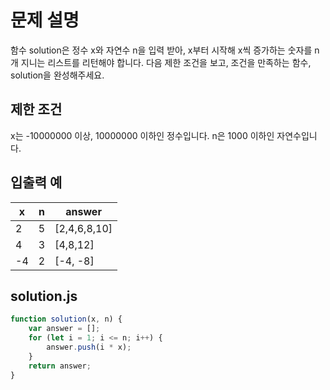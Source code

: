 # 문제 설명
함수 solution은 정수 x와 자연수 n을 입력 받아, x부터 시작해 x씩 증가하는 숫자를 n개 지니는 리스트를 리턴해야 합니다.
다음 제한 조건을 보고, 조건을 만족하는 함수, solution을 완성해주세요.

## 제한 조건
x는 -10000000 이상, 10000000 이하인 정수입니다.
n은 1000 이하인 자연수입니다.

## 입출력 예
x|	n|	answer
-|---|--------------|
2|	5|	[2,4,6,8,10]
4|	3|	[4,8,12]
-4|	2|	[-4, -8]

## solution.js
```javascript
function solution(x, n) {
    var answer = [];
    for (let i = 1; i <= n; i++) {
        answer.push(i * x);
    }
    return answer;
}
```
